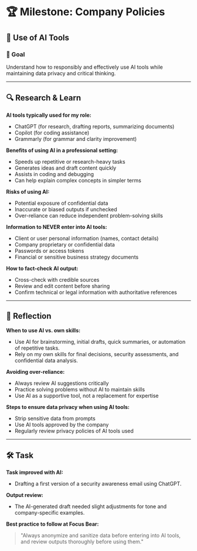 # 🏆 Milestone: Company Policies  
## 🤖 Use of AI Tools  

### 🎯 Goal  
Understand how to responsibly and effectively use AI tools while maintaining data privacy and critical thinking.

---

## 🔍 Research & Learn  

**AI tools typically used for my role:**  
- ChatGPT (for research, drafting reports, summarizing documents)  
- Copilot (for coding assistance)  
- Grammarly (for grammar and clarity improvement)  

**Benefits of using AI in a professional setting:**  
- Speeds up repetitive or research-heavy tasks  
- Generates ideas and draft content quickly  
- Assists in coding and debugging  
- Can help explain complex concepts in simpler terms  

**Risks of using AI:**  
- Potential exposure of confidential data  
- Inaccurate or biased outputs if unchecked  
- Over-reliance can reduce independent problem-solving skills  

**Information to NEVER enter into AI tools:**  
- Client or user personal information (names, contact details)  
- Company proprietary or confidential data  
- Passwords or access tokens  
- Financial or sensitive business strategy documents  

**How to fact-check AI output:**  
- Cross-check with credible sources  
- Review and edit content before sharing  
- Confirm technical or legal information with authoritative references  

---

## 📝 Reflection  

**When to use AI vs. own skills:**  
- Use AI for brainstorming, initial drafts, quick summaries, or automation of repetitive tasks.  
- Rely on my own skills for final decisions, security assessments, and confidential data analysis.  

**Avoiding over-reliance:**  
- Always review AI suggestions critically  
- Practice solving problems without AI to maintain skills  
- Use AI as a supportive tool, not a replacement for expertise  

**Steps to ensure data privacy when using AI tools:**  
- Strip sensitive data from prompts  
- Use AI tools approved by the company  
- Regularly review privacy policies of AI tools used  

---

## 🛠️ Task  

**Task improved with AI:**  
- Drafting a first version of a security awareness email using ChatGPT.  

**Output review:**  
- The AI-generated draft needed slight adjustments for tone and company-specific examples.  

**Best practice to follow at Focus Bear:**  
> "Always anonymize and sanitize data before entering into AI tools, and review outputs thoroughly before using them."  

